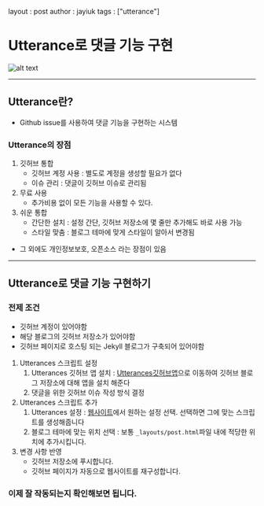 layout : post
author : jayiuk
tags : ["utterance"]

# Utterance로 댓글 기능 구현

![alt text](https://user-images.githubusercontent.com/42318591/111236737-e992cc80-8636-11eb-81ad-d293e4525889.png)

---

## Utterance란?
 - Github issue를 사용하여 댓글 기능을 구현하는 시스템
### Utterance의 장점
 1. 깃허브 통합
    - 깃허브 계정 사용 : 별도로 계정을 생성할 필요가 없다
    - 이슈 관리 : 댓글이 깃허브 이슈로 관리됨
 2. 무료 사용
    - 추가비용 없이 모든 기능을 사용할 수 있다.
 3. 쉬운 통합
    - 간단한 설치 : 설정 간단, 깃허브 저장소에 몇 줄만 추가해도 바로 사용 가능
    - 스타일 맞춤 : 블로그 테마에 맞게 스타일이 알아서 변경됨
 - 그 외에도 개인정보보호, 오픈소스 라는 장점이 있음

---

## Utterance로 댓글 기능 구현하기
### 전제 조건
 - 깃허브 계정이 있어야함
 - 해당 블로그의 깃허브 저장소가 있어야함
 - 깃허브 페이지로 호스팅 되는 Jekyll 블로그가 구축되어 있어야함

1. Utterances 스크립트 설정
   1. Utterances 깃허브 앱 설치 : [Utterances깃허브앱](https://github.com/apps/utterances)으로 이동하여 깃허브 블로그 저장소에 대해 앱을 설치 해준다
   2. 댓글을 위한 깃허브 이슈 작성 방식 결정
2. Utterances 스크립트 추가
   1. Utterances 설정 : [웹사이트](https://utteranc.es/)에서 원하는 설정 선택. 선택하면 그에 맞는 스크립트를 생성해줍니다
   2. 블로그 테마에 맞는 위치 선택 : 보통 `_layouts/post.html`파일 내에 적당한 위치에 추가시킵니다.
3. 변경 사항 반영
   - 깃허브 저장소에 푸시합니다.
   - 깃허브 페이지가 자동으로 웹사이트를 재구성합니다.


### 이제 잘 작동되는지 확인해보면 됩니다.
